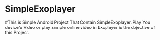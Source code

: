 # SimpleExoplayer
#This is Simple Android Project That Contain SimpleExoplayer.
Play You device's Video or play sample online video in Exoplayer is the objective of this Project.
